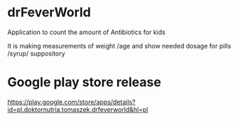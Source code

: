 # drFeverWorld

Application to count the amount of Antibiotics for kids


It is making measurements of weight /age and show needed dosage for pills /syrup/ suppository

# Google play store release
https://play.google.com/store/apps/details?id=pl.doktornutria.tomaszek.drfeverworld&hl=pl
